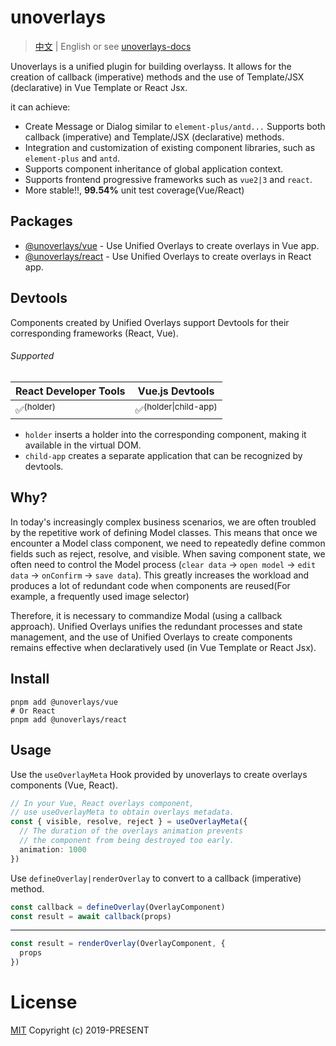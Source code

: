 # unoverlays

> [中文](./README_CN.md) | English or see [unoverlays-docs](https://unoverlays.vercel.app)

Unoverlays is a unified plugin for building overlayss. It allows for the creation of callback (imperative) methods and the use of Template/JSX (declarative) in Vue Template or React Jsx.

it can achieve: 

- Create Message or Dialog similar to `element-plus/antd...` Supports both callback (imperative) and Template/JSX (declarative) methods.
- Integration and customization of existing component libraries, such as `element-plus` and `antd`.
- Supports component inheritance of global application context.
- Supports frontend progressive frameworks such as `vue2|3` and `react`.
- More stable!!, **99.54%** unit test coverage(Vue/React)

## Packages

- [@unoverlays/vue](https://unoverlays.vercel.app/en/vue/) - Use Unified Overlays to create overlays in Vue app.
- [@unoverlays/react](https://unoverlays.vercel.app/en/react/) - Use Unified Overlays to create overlays in React app.

## Devtools

Components created by Unified Overlays support Devtools for their corresponding frameworks (React, Vue).

###### Supported

| React Developer Tools | Vue.js Devtools                 |
| --------------------- | ------------------------------- |
| ✅<sup>(holder)</sup>  | ✅<sup>(holder\|child-app)</sup> |

- `holder` inserts a holder into the corresponding component, making it available in the virtual DOM.
- `child-app` creates a separate application that can be recognized by devtools.

## Why?

In today's increasingly complex business scenarios, we are often troubled by the repetitive work of defining Model classes. This means that once we encounter a Model class component, we need to repeatedly define common fields such as reject, resolve, and visible. When saving component state, we often need to control the Model process (`clear data` -> `open model` -> `edit data` -> `onConfirm` -> `save data`). This greatly increases the workload and produces a lot of redundant code when components are reused(For example, a frequently used image selector)

Therefore, it is necessary to commandize Modal (using a callback approach). Unified Overlays unifies the redundant processes and state management, and the use of Unified Overlays to create components remains effective when declaratively used (in Vue Template or React Jsx).

## Install

```
pnpm add @unoverlays/vue
# Or React
pnpm add @unoverlays/react
```

## Usage

Use the `useOverlayMeta` Hook provided by unoverlays to create overlays components (Vue, React).

```ts
// In your Vue, React overlays component,
// use useOverlayMeta to obtain overlays metadata.
const { visible, resolve, reject } = useOverlayMeta({
  // The duration of the overlays animation prevents
  // the component from being destroyed too early.
  animation: 1000
})
```

Use `defineOverlay|renderOverlay` to convert to a callback (imperative) method.

```ts
const callback = defineOverlay(OverlayComponent)
const result = await callback(props)
```

---

```ts
const result = renderOverlay(OverlayComponent, {
  props
})
```

# License

[MIT](LICENSE) Copyright (c) 2019-PRESENT
